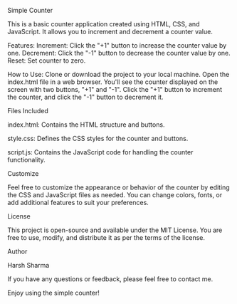 Simple Counter


This is a basic counter application created using HTML, CSS, and JavaScript. It allows you to increment and decrement a counter value.

Features:
Increment: Click the "+1" button to increase the counter value by one.
Decrement: Click the "-1" button to decrease the counter value by one.
Reset: Set counter to zero.

How to Use:
Clone or download the project to your local machine.
Open the index.html file in a web browser.
You'll see the counter displayed on the screen with two buttons, "+1" and "-1".
Click the "+1" button to increment the counter, and click the "-1" button to decrement it.

Files Included

index.html: Contains the HTML structure and buttons.

style.css: Defines the CSS styles for the counter and buttons.

script.js: Contains the JavaScript code for handling the counter functionality.

Customize

Feel free to customize the appearance or behavior of the counter by editing the CSS and JavaScript files as needed. You can change colors, fonts, or add additional features to suit your preferences.

License

This project is open-source and available under the MIT License. You are free to use, modify, and distribute it as per the terms of the license.

Author

Harsh Sharma

If you have any questions or feedback, please feel free to contact me.


Enjoy using the simple counter!
